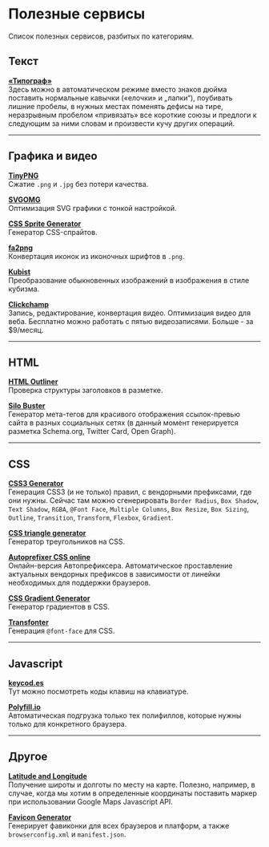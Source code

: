 # Полезные сервисы

Список полезных сервисов, разбитых по категориям.

## Текст

[**«Типограф»**](https://www.artlebedev.ru/tools/typograf/)  
Здесь можно в автоматическом режиме вместо знаков дюйма поставить нормальные кавычки («елочки» и „лапки“), поубивать лишние пробелы, в нужных местах поменять дефисы на тире, неразрывным пробелом «привязать» все короткие союзы и предлоги к следующим за ними словам и произвести кучу других операций.

***

## Графика и видео

[**TinyPNG**](https://tinypng.com/)  
Сжатие `.png` и `.jpg` без потери качества.

[**SVGOMG**](https://jakearchibald.github.io/svgomg/)  
Оптимизация SVG графики с тонкой настройкой.

[**CSS Sprite Generator**](http://spritegen.website-performance.org/)  
Генератор CSS-спрайтов.

[**fa2png**](http://fa2png.io/)  
Конвертация иконок из иконочных шрифтов в `.png`.

[**Kubist**](http://williamngan.github.io/kubist/)  
Преобразование обыкновенных изображений в изображения в стиле кубизма.

[**Clickchamp**](https://clipchamp.com/)  
Запись, редактирование, конвертация видео. Оптимизация видео для веба. Бесплатно можно работать с пятью видеозаписями. Больше - за $9/месяц.

***

## HTML

[**HTML Outliner**](https://gsnedders.html5.org/outliner/)  
Проверка структуры заголовков в разметке.

[**Silo Buster**](https://autonome.github.io/silobuster/)  
Генератор мета-тегов для красивого отображения ссылок-превью сайта в разных социальных сетях (в данный момент генерируется разметка Schema.org, Twitter Card, Open Graph).

***

## CSS

[**CSS3 Generator**](http://css3generator.com/)  
Генерация CSS3 (и не только) правил, с вендорными префиксами, где они нужны. Сейчас там можно сгенерировать `Border Radius`, `Box Shadow`, `Text Shadow`, `RGBA`, `@Font Face`, `Multiple Columns`, `Box Resize`, `Box Sizing`, `Outline`, `Transition`, `Transform`, `Flexbox`, `Gradient`.

[**CSS triangle generator**](http://apps.eky.hk/css-triangle-generator/)  
Генератор треугольников на CSS.

[**Autoprefixer CSS online**](https://autoprefixer.github.io/)  
Онлайн-версия Автопрефиксера. Автоматическое проставление актуальных вендорных префиксов в зависимости от линейки необходимых для поддержки браузеров.

[**CSS Gradient Generator**](http://www.cssportal.com/css-gradient-generator/)  
Генератор градиентов в CSS.

[**Transfonter**](https://transfonter.org/)  
Генерация `@font-face` для CSS.

***

## Javascript

[**keycod.es**](http://keycod.es/)  
Тут можно посмотреть коды клавиш на клавиатуре.

[**Polyfill.io**](https://polyfill.io)  
Автоматическая подгрузка только тех полифиллов, которые нужны только для конкретного браузера.

***

## Другое

[**Latitude and Longitude**](http://www.latlong.net/)  
Получение широты и долготы по месту на карте. Полезно, например, в случае, когда мы хотим в определенные координаты поставить маркер при использовании Google Maps Javascript API.

[**Favicon Generator**](http://realfavicongenerator.net/)  
Генерирует фавиконки для всех браузеров и платформ, а также `browserconfig.xml` и `manifest.json`.
